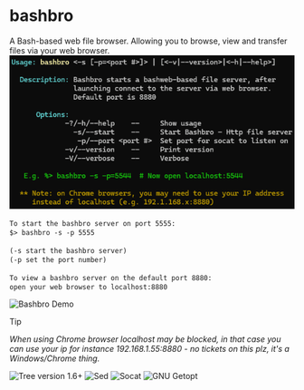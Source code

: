 # bashbro
A Bash-based web file browser. Allowing you to browse, view and transfer files via your web browser.  
![Bashbro Usage](assets/bashbro_usage.png)
```
To start the bashbro server on port 5555: 
$> bashbro -s -p 5555

(-s start the bashbro server) 
(-p set the port number) 

To view a bashbro server on the default port 8880: 
open your web browser to localhost:8880
```
![Bashbro Demo](assets/bashbro_demo.gif)
> [!TIP]
> *When using Chrome browser localhost may be blocked, in that case you can use your ip for instance 
> 192.168.1.55:8880 - no tickets on this plz, it's a Windows/Chrome thing.*

![Tree version 1.6+](https://img.shields.io/badge/Tree-v1.6+-green)
![Sed](https://img.shields.io/badge/Sed--orange)
![Socat](https://img.shields.io/badge/Socat--blue)
![GNU Getopt](https://img.shields.io/badge/getopt-T=4-yellow)
